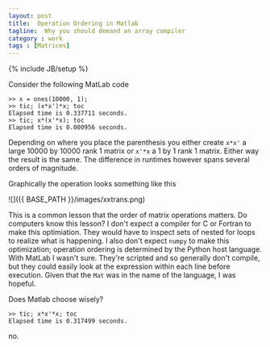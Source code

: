 ```yaml
---
layout: post
title:  Operation Ordering in Matlab
tagline:  Why you should demand an array compiler 
category : work 
tags : [Matrices]
---
```

{% include JB/setup %}


Consider the following MatLab code

    >> x = ones(10000, 1);
    >> tic; (x*x')*x; toc
    Elapsed time is 0.337711 seconds.
    >> tic; x*(x'*x); toc
    Elapsed time is 0.000956 seconds.

Depending on where you place the parenthesis you either create `x*x'` a large 10000 by 10000 rank 1 matrix or `x'*x` a 1 by 1 rank 1 matrix.  Either way the result is the same.  The difference in runtimes however spans several orders of magnitude.

Graphically the operation looks something like this

![]({{ BASE_PATH }}/images/xxtrans.png)

This is a common lesson that the order of matrix operations matters.  Do computers know this lesson?  I don't expect a compiler for C or Fortran to make this optimiation.  They would have to inspect sets of nested for loops to realize what is happening.  I also don't expect `numpy` to make this optimization; operation ordering is determined by the Python host language.  With MatLab I wasn't sure.  They're scripted and so generally don't compile, but they could easily look at the expression within each line before execution.  Given that the `Mat` was in the name of the language, I was hopeful.

Does Matlab choose wisely?
    
    >> tic; x*x'*x; toc
    Elapsed time is 0.317499 seconds.

no.
